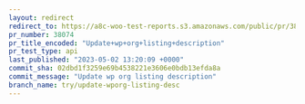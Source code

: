```yaml
---
layout: redirect
redirect_to: https://a8c-woo-test-reports.s3.amazonaws.com/public/pr/38074/api/index.html
pr_number: 38074
pr_title_encoded: "Update+wp+org+listing+description"
pr_test_type: api
last_published: "2023-05-02 13:20:09 +0000"
commit_sha: 02dbd1f3259e69b4538221e3606e0bdb13efda8a
commit_message: "Update wp org listing description"
branch_name: try/update-wporg-listing-desc
---
```

